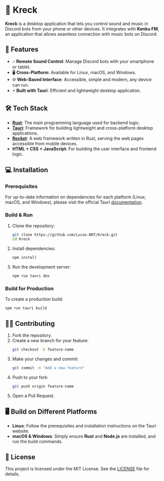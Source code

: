 # 🎵 Kreck

**Kreck** is a desktop application that lets you control sound and music in Discord bots from your phone or other devices. It integrates with **Kenku FM**, an application that allows seamless connection with music bots on Discord.

## 🚀 Features

- 🎶 **Remote Sound Control**: Manage Discord bots with your smartphone or tablet.
- 🖥️ **Cross-Platform**: Available for Linux, macOS, and Windows.
- 🌐 **Web-Based Interface**: Accessible, simple and modern, any device can run.
- ⚡ **Built with Tauri**: Efficient and lightweight desktop application.

## 🛠️ Tech Stack

- **[Rust](https://www.rust-lang.org/)**: The main programming language used for backend logic.
- **[Tauri](https://tauri.app/)**: Framework for building lightweight and cross-platform desktop applications.
- **[Rocket](https://rocket.rs/)**: A web framework written in Rust, serving the web pages accessible from mobile devices.
- **HTML + CSS + JavaScript**: For building the user interface and frontend logic.

## 💻 Installation

### Prerequisites

For up-to-date information on dependencies for each platform (Linux, macOS, and Windows), please visit the official Tauri [documentation](https://tauri.app/start/prerequisites/).

### Build & Run

1. Clone the repository:
   ```bash
   git clone https://github.com/Lucas-BRT/Kreck.git
   cd Kreck
   ```

2. Install dependencies:
   ```bash
   npm install
   ```

3. Run the development server:
   ```bash
   npm run tauri dev
   ```

### Build for Production

To create a production build:

```bash
npm run tauri build
```

## 🧑‍💻 Contributing

1. Fork the repository.
2. Create a new branch for your feature:
   ```bash
   git checkout -b feature-name
   ```
3. Make your changes and commit:
   ```bash
   git commit -m "Add a new feature"
   ```
4. Push to your fork:
   ```bash
   git push origin feature-name
   ```
5. Open a Pull Request.

## 🖥️ Build on Different Platforms

- **Linux**: Follow the prerequisites and installation instructions on the Tauri website.
- **macOS & Windows**: Simply ensure **Rust** and **Node.js** are installed, and run the build commands.

## 📄 License

This project is licensed under the MIT License. See the [LICENSE](LICENSE) file for details.
